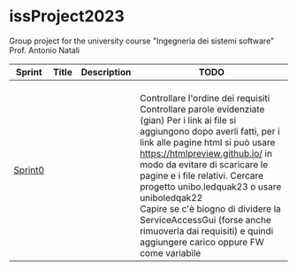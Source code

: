 # issProject2023
Group project for the university course "Ingegneria dei sistemi software" Prof. Antonio Natali

| Sprint              | Title | Description | TODO                                                                                                                                                                                                                                                                                                                                                                                                                                                                                        |
|---------------------|-------|-------------|---------------------------------------------------------------------------------------------------------------------------------------------------------------------------------------------------------------------------------------------------------------------------------------------------------------------------------------------------------------------------------------------------------------------------------------------------------------------------------------------|
| [Sprint0](Sprint0/) |       |             | <br/>Controllare l'ordine dei requisiti<br/>Controllare parole evidenziate (gian) Per i link ai file si aggiungono dopo averli fatti, per i link alle pagine html si può usare https://htmlpreview.github.io/ in modo da evitare di scaricare le pagine e i file relativi. Cercare progetto unibo.ledquak23 o usare uniboledqak22<br/> Capire se c'è biogno di dividere la ServiceAccessGui (forse anche rimuoverla dai requisiti) e quindi aggiungere carico oppure FW come variabile<br/> |